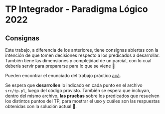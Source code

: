 # TP Integrador - Paradigma Lógico 2022

## Consignas

Este trabajo, a diferencia de los anteriores, tiene consignas abiertas con la intención de que tomen decisiones respecto a los predicados a desarrollar. También tiene las dimensiones y complejidad de un parcial, con lo cual debería servir para prepararse para lo que se viene :muscle:

Pueden encontrar el enunciado del trabajo práctico [acá](https://docs.google.com/document/d/1AWkWEABla82BiepmID8F3FAhGE6xP6dTTYGfxrHKnuM/edit#).

Se espera que **desarrollen** lo indicado en cada punto en el archivo `src/tp.pl`, luego del código provisto. También se espera que incluyan, dentro del mismo archivo, **las pruebas** sobre los predicados que resuelven los distintos puntos del TP, para mostrar el uso y cuáles son las respuestas obtenidas con la solución actual :mag_right:.

